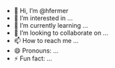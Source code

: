 - 👋 Hi, I’m @hfermer
- 👀 I’m interested in ...
- 🌱 I’m currently learning ...
- 💞️ I’m looking to collaborate on ...
- 📫 How to reach me ...
- 😄 Pronouns: ...
- ⚡ Fun fact: ...

<!---
hfermer/hfermer is a ✨ special ✨ repository because its `README.md` (this file) appears on your GitHub profile.
You can click the Preview link to take a look at your changes.
--->
